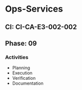 # Ops-Services

## CI: CI-CA-E3-002-002
## Phase: 09

### Activities
- Planning
- Execution
- Verification
- Documentation

